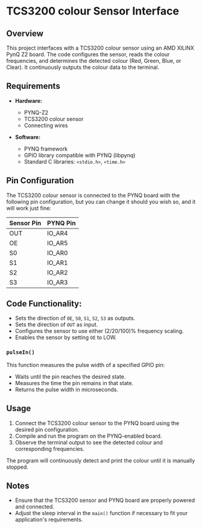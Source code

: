 # TCS3200 colour Sensor Interface

## Overview

This project interfaces with a TCS3200 colour sensor using an AMD XILINX PynQ Z2 board. The code configures the sensor, reads the colour frequencies, and determines the detected colour (Red, Green, Blue, or Clear). It continuously outputs the colour data to the terminal.

## Requirements

- **Hardware:**
  - PYNQ-Z2
  - TCS3200 colour sensor
  - Connecting wires

- **Software:**
  - PYNQ framework
  - GPIO library compatible with PYNQ (libpynq)
  - Standard C libraries: `<stdio.h>`, `<time.h>`

## Pin Configuration

The TCS3200 colour sensor is connected to the PYNQ board with the following pin configuration, but you can change it should you wish so, and it will work just fine:

| Sensor Pin | PYNQ Pin |
|------------|-----------|
| OUT        | IO_AR4    |
| OE         | IO_AR5    |
| S0         | IO_AR0    |
| S1         | IO_AR1    |
| S2         | IO_AR2    |
| S3         | IO_AR3    |

## Code Functionality:
- Sets the direction of `OE`, `S0`, `S1`, `S2`, `S3` as outputs.
- Sets the direction of `OUT` as input.
- Configures the sensor to use either (2/20/100)% frequency scaling.
- Enables the sensor by setting `OE` to LOW.

### `pulseIn()`

This function measures the pulse width of a specified GPIO pin:
- Waits until the pin reaches the desired state.
- Measures the time the pin remains in that state.
- Returns the pulse width in microseconds.

## Usage

1. Connect the TCS3200 colour sensor to the PYNQ board using the desired pin configuration.
2. Compile and run the program on the PYNQ-enabled board.
3. Observe the terminal output to see the detected colour and corresponding frequencies.

The program will continuously detect and print the colour until it is manually stopped.

## Notes

- Ensure that the TCS3200 sensor and PYNQ board are properly powered and connected.
- Adjust the sleep interval in the `main()` function if necessary to fit your application's requirements.

